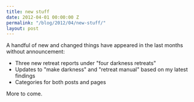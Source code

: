```yaml
---
title: new stuff
date: 2012-04-01 00:00:00 Z
permalink: "/blog/2012/04/new-stuff/"
layout: post
---
```


A handful of new and changed things have appeared in the last months without announcement:

  * Three new retreat reports under "four darkness retreats"
  * Updates to "make darkness" and "retreat manual" based on my latest findings
  * Categories for both posts and pages

More to come.